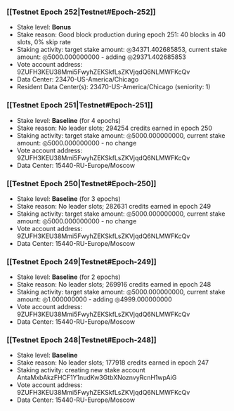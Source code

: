 ### [[Testnet Epoch 252|Testnet#Epoch-252]]
* Stake level: **Bonus**
* Stake reason: Good block production during epoch 251: 40 blocks in 40 slots, 0% skip rate
* Staking activity: target stake amount: ◎34371.402685853, current stake amount: ◎5000.000000000 - adding ◎29371.402685853
* Vote account address: 9ZUFH3KEU38Mmi5FwyhZEKSkfLsZKVjqdQ6NLMWFKcQv
* Data Center: 23470-US-America/Chicago
* Resident Data Center(s): 23470-US-America/Chicago (seniority: 1)
### [[Testnet Epoch 251|Testnet#Epoch-251]]
* Stake level: **Baseline** (for 4 epochs)
* Stake reason: No leader slots; 294254 credits earned in epoch 250
* Staking activity: target stake amount: ◎5000.000000000, current stake amount: ◎5000.000000000 - no change
* Vote account address: 9ZUFH3KEU38Mmi5FwyhZEKSkfLsZKVjqdQ6NLMWFKcQv
* Data Center: 15440-RU-Europe/Moscow
### [[Testnet Epoch 250|Testnet#Epoch-250]]
* Stake level: **Baseline** (for 3 epochs)
* Stake reason: No leader slots; 282631 credits earned in epoch 249
* Staking activity: target stake amount: ◎5000.000000000, current stake amount: ◎5000.000000000 - no change
* Vote account address: 9ZUFH3KEU38Mmi5FwyhZEKSkfLsZKVjqdQ6NLMWFKcQv
* Data Center: 15440-RU-Europe/Moscow
### [[Testnet Epoch 249|Testnet#Epoch-249]]
* Stake level: **Baseline** (for 2 epochs)
* Stake reason: No leader slots; 269916 credits earned in epoch 248
* Staking activity: target stake amount: ◎5000.000000000, current stake amount: ◎1.000000000 - adding ◎4999.000000000
* Vote account address: 9ZUFH3KEU38Mmi5FwyhZEKSkfLsZKVjqdQ6NLMWFKcQv
* Data Center: 15440-RU-Europe/Moscow
### [[Testnet Epoch 248|Testnet#Epoch-248]]
* Stake level: **Baseline**
* Stake reason: No leader slots; 177918 credits earned in epoch 247
* Staking activity: creating new stake account AntaMxbAkzFHCF1Y1nudKw3GtbXNoznvyRcnH1wpAiG
* Vote account address: 9ZUFH3KEU38Mmi5FwyhZEKSkfLsZKVjqdQ6NLMWFKcQv
* Data Center: 15440-RU-Europe/Moscow